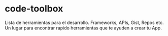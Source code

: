 code-toolbox
============

Lista de herramientas para el desarrollo. Frameworks, APIs, Gist, Repos etc. Un lugar para encontrar rapido herramientas que te ayuden a crear tu App.
